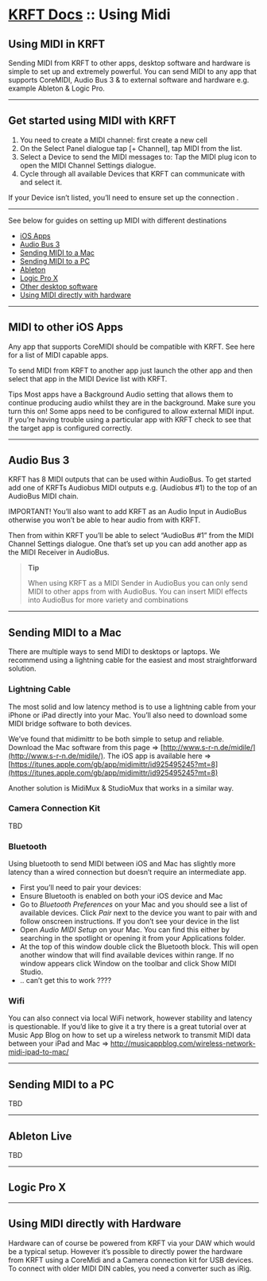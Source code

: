 # [KRFT Docs](/docs) :: Using Midi

## Using MIDI in KRFT

Sending MIDI from KRFT to other apps, desktop software and hardware is simple to set up and extremely powerful. You can send MIDI to any app that supports CoreMIDI, Audio Bus 3 & to external software and hardware e.g. example Ableton & Logic Pro. 

----

## Get started using MIDI with KRFT

1. You need to create a MIDI channel: first create a new cell 
2. On the Select Panel dialogue tap [+ Channel], tap MIDI from the list. 
3. Select a Device to send the MIDI messages to: Tap the MIDI plug icon to open the MIDI Channel Settings dialogue. 
4. Cycle through all available Devices that KRFT can communicate with and select it.



If your Device isn’t listed, you’ll need to ensure set up the connection .

--- 

See below for guides on setting up MIDI with different destinations


- [iOS Apps](#midi2iosapps)
- [Audio Bus 3](#midi2audiobus3)
- [Sending MIDI to a Mac](#midi2mac)
- [Sending MIDI to a PC](#midi2pc)
- [Ableton](#midi2ableton)
- [Logic Pro X](#midi2logicprox)
- [Other desktop software](#otherdesktopsoftware)
- [Using MIDI directly with hardware](#midi2hardware)

----

<a name="midi2iosapps"></a>

## MIDI to other iOS Apps
Any app that supports CoreMIDI should be compatible with KRFT. See here for a list of MIDI capable apps. 

To send MIDI from KRFT to another app just launch the other app and then select that app in the MIDI Device list with KRFT. 

Tips 
Most apps have a Background Audio setting that allows them to continue producing audio whilst they are in the background. Make sure you turn this on!
Some apps need to be configured to allow external MIDI input. If you’re having trouble using a particular app with KRFT check to see that the target app is configured correctly.

---

<a name="midi2audiobus3"></a>
## Audio Bus 3

KRFT has 8 MIDI outputs that can be used within AudioBus. To get started add one of KRFTs Audiobus MIDI outputs e.g. (Audiobus #1) to the top of an AudioBus MIDI chain. 

IMPORTANT! You’ll also want to add KRFT as an Audio Input in AudioBus otherwise you won’t be able to hear audio from with KRFT.

Then from within KRFT you’ll be able to select “AudioBus #1” from the MIDI Channel Settings dialogue. One that’s set up you can add another app as the MIDI Receiver in AudioBus.

> **Tip**
>
>  When using KRFT as a MIDI Sender in AudioBus you can only send MIDI to other apps from with AudioBus. 
>  You can insert MIDI effects into AudioBus for more variety and combinations
>

--- 

<a name="midi2mac"></a>

## Sending MIDI to a Mac

There are multiple ways to send MIDI to desktops or laptops. We recommend using a lightning cable for the easiest and most straightforward solution.

### Lightning Cable
The most solid and low latency method is to use a lightning cable from your iPhone or iPad directly into your Mac. You’ll also need to download some MIDI bridge software to both devices. 

We’ve found that midimittr to be both simple to setup and reliable. Download the Mac software from this page => [http://www.s-r-n.de/midile/](http://www.s-r-n.de/midile/). The iOS app is available here => [https://itunes.apple.com/gb/app/midimittr/id925495245?mt=8](https://itunes.apple.com/gb/app/midimittr/id925495245?mt=8)

Another solution is MidiMux & StudioMux that works in a similar way.

###  Camera Connection Kit

TBD


###  Bluetooth
Using bluetooth to send MIDI between iOS and Mac has slightly more latency than a wired connection but doesn’t require an intermediate app. 

- First you’ll need to pair your devices:
- Ensure Bluetooth is enabled on both your iOS device and Mac
- Go to *Bluetooth Preferences* on your Mac and you should see a list of available devices. Click *Pair* next to the device you want to pair with and follow onscreen instructions. If you don’t see your device in the list 
- Open *Audio MIDI Setup* on your Mac. You can find this either by searching in the spotlight or opening it from your Applications folder.
- At the top of this window double click the Bluetooth block. This will open another window that will find available devices within range. If no window appears click Window on the toolbar and click Show MIDI Studio.
- .. can’t get this to work ????

###  Wifi
You can also connect via local WiFi network, however stability and latency is questionable. If you’d like to give it a try there is a great tutorial over at Music App Blog on how to set up a wireless network to transmit MIDI data between your iPad and Mac => [http://musicappblog.com/wireless-network-midi-ipad-to-mac/ ](http://musicappblog.com/wireless-network-midi-ipad-to-mac/ )

---

<a name="midi2pc"></a>

## Sending MIDI to a PC

TBD

---

<a name="midi2ableton"></a>

## Ableton Live

TBD

---

<a name="midi2logicprox"></a>

## Logic Pro X

---

<a name="midi2hardware"></a>

## Using MIDI directly with Hardware

Hardware can of course be powered from KRFT via your DAW which would be a typical setup. However it’s possible to directly power the hardware from KRFT using a CoreMidi and a Camera connection kit for USB devices. To connect with older MIDI DIN cables, you need a converter such as iRig. 





